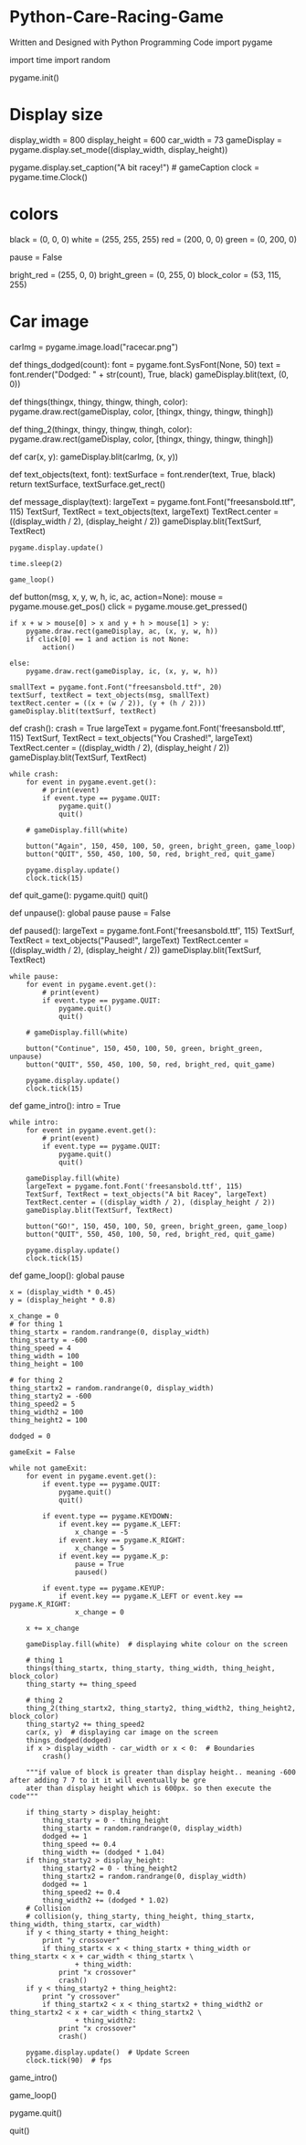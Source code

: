 # Python-Care-Racing-Game
Written and Designed with Python Programming Code
import pygame

import time
import random

pygame.init()

# Display size
display_width = 800
display_height = 600
car_width = 73
gameDisplay = pygame.display.set_mode((display_width, display_height))

pygame.display.set_caption("A bit racey!")  # gameCaption
clock = pygame.time.Clock()

# colors
black = (0, 0, 0)
white = (255, 255, 255)
red = (200, 0, 0)
green = (0, 200, 0)

pause = False

bright_red = (255, 0, 0)
bright_green = (0, 255, 0)
block_color = (53, 115, 255)
# Car image
carImg = pygame.image.load("racecar.png")


def things_dodged(count):
    font = pygame.font.SysFont(None, 50)
    text = font.render("Dodged: " + str(count), True, black)
    gameDisplay.blit(text, (0, 0))


def things(thingx, thingy, thingw, thingh, color):
    pygame.draw.rect(gameDisplay, color, [thingx, thingy, thingw, thingh])


def thing_2(thingx, thingy, thingw, thingh, color):
    pygame.draw.rect(gameDisplay, color, [thingx, thingy, thingw, thingh])


def car(x, y):
    gameDisplay.blit(carImg, (x, y))


def text_objects(text, font):
    textSurface = font.render(text, True, black)
    return textSurface, textSurface.get_rect()


def message_display(text):
    largeText = pygame.font.Font("freesansbold.ttf", 115)
    TextSurf, TextRect = text_objects(text, largeText)
    TextRect.center = ((display_width / 2), (display_height / 2))
    gameDisplay.blit(TextSurf, TextRect)

    pygame.display.update()

    time.sleep(2)

    game_loop()


def button(msg, x, y, w, h, ic, ac, action=None):
    mouse = pygame.mouse.get_pos()
    click = pygame.mouse.get_pressed()

    if x + w > mouse[0] > x and y + h > mouse[1] > y:
        pygame.draw.rect(gameDisplay, ac, (x, y, w, h))
        if click[0] == 1 and action is not None:
            action()

    else:
        pygame.draw.rect(gameDisplay, ic, (x, y, w, h))

    smallText = pygame.font.Font("freesansbold.ttf", 20)
    textSurf, textRect = text_objects(msg, smallText)
    textRect.center = ((x + (w / 2)), (y + (h / 2)))
    gameDisplay.blit(textSurf, textRect)


def crash():
    crash = True
    largeText = pygame.font.Font('freesansbold.ttf', 115)
    TextSurf, TextRect = text_objects("You Crashed!", largeText)
    TextRect.center = ((display_width / 2), (display_height / 2))
    gameDisplay.blit(TextSurf, TextRect)

    while crash:
        for event in pygame.event.get():
            # print(event)
            if event.type == pygame.QUIT:
                pygame.quit()
                quit()

        # gameDisplay.fill(white)

        button("Again", 150, 450, 100, 50, green, bright_green, game_loop)
        button("QUIT", 550, 450, 100, 50, red, bright_red, quit_game)

        pygame.display.update()
        clock.tick(15)


def quit_game():
    pygame.quit()
    quit()


def unpause():
    global pause
    pause = False


def paused():
    largeText = pygame.font.Font('freesansbold.ttf', 115)
    TextSurf, TextRect = text_objects("Paused!", largeText)
    TextRect.center = ((display_width / 2), (display_height / 2))
    gameDisplay.blit(TextSurf, TextRect)

    while pause:
        for event in pygame.event.get():
            # print(event)
            if event.type == pygame.QUIT:
                pygame.quit()
                quit()

        # gameDisplay.fill(white)

        button("Continue", 150, 450, 100, 50, green, bright_green, unpause)
        button("QUIT", 550, 450, 100, 50, red, bright_red, quit_game)

        pygame.display.update()
        clock.tick(15)


def game_intro():
    intro = True

    while intro:
        for event in pygame.event.get():
            # print(event)
            if event.type == pygame.QUIT:
                pygame.quit()
                quit()

        gameDisplay.fill(white)
        largeText = pygame.font.Font('freesansbold.ttf', 115)
        TextSurf, TextRect = text_objects("A bit Racey", largeText)
        TextRect.center = ((display_width / 2), (display_height / 2))
        gameDisplay.blit(TextSurf, TextRect)

        button("GO!", 150, 450, 100, 50, green, bright_green, game_loop)
        button("QUIT", 550, 450, 100, 50, red, bright_red, quit_game)

        pygame.display.update()
        clock.tick(15)


def game_loop():
    global pause

    x = (display_width * 0.45)
    y = (display_height * 0.8)

    x_change = 0
    # for thing 1
    thing_startx = random.randrange(0, display_width)
    thing_starty = -600
    thing_speed = 4
    thing_width = 100
    thing_height = 100

    # for thing 2
    thing_startx2 = random.randrange(0, display_width)
    thing_starty2 = -600
    thing_speed2 = 5
    thing_width2 = 100
    thing_height2 = 100

    dodged = 0

    gameExit = False

    while not gameExit:
        for event in pygame.event.get():
            if event.type == pygame.QUIT:
                pygame.quit()
                quit()

            if event.type == pygame.KEYDOWN:
                if event.key == pygame.K_LEFT:
                    x_change = -5
                if event.key == pygame.K_RIGHT:
                    x_change = 5
                if event.key == pygame.K_p:
                    pause = True
                    paused()

            if event.type == pygame.KEYUP:
                if event.key == pygame.K_LEFT or event.key == pygame.K_RIGHT:
                    x_change = 0

        x += x_change

        gameDisplay.fill(white)  # displaying white colour on the screen

        # thing 1
        things(thing_startx, thing_starty, thing_width, thing_height, block_color)
        thing_starty += thing_speed

        # thing 2
        thing_2(thing_startx2, thing_starty2, thing_width2, thing_height2, block_color)
        thing_starty2 += thing_speed2
        car(x, y)  # displaying car image on the screen
        things_dodged(dodged)
        if x > display_width - car_width or x < 0:  # Boundaries
            crash()

        """if value of block is greater than display height.. meaning -600 after adding 7 7 to it it will eventually be gre
        ater than display height which is 600px. so then execute the code"""

        if thing_starty > display_height:
            thing_starty = 0 - thing_height
            thing_startx = random.randrange(0, display_width)
            dodged += 1
            thing_speed += 0.4
            thing_width += (dodged * 1.04)
        if thing_starty2 > display_height:
            thing_starty2 = 0 - thing_height2
            thing_startx2 = random.randrange(0, display_width)
            dodged += 1
            thing_speed2 += 0.4
            thing_width2 += (dodged * 1.02)
        # Collision
        # collision(y, thing_starty, thing_height, thing_startx, thing_width, thing_startx, car_width)
        if y < thing_starty + thing_height:
            print "y crossover"
            if thing_startx < x < thing_startx + thing_width or thing_startx < x + car_width < thing_startx \
                    + thing_width:
                print "x crossover"
                crash()
        if y < thing_starty2 + thing_height2:
            print "y crossover"
            if thing_startx2 < x < thing_startx2 + thing_width2 or thing_startx2 < x + car_width < thing_startx2 \
                    + thing_width2:
                print "x crossover"
                crash()

        pygame.display.update()  # Update Screen
        clock.tick(90)  # fps


game_intro()

game_loop()

pygame.quit()

quit()
